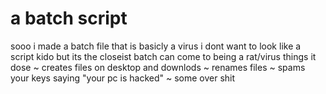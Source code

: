# a batch script
sooo i made a batch file that is basicly a virus i dont want to look like a script kido but its the 
closeist batch can come to being a rat/virus 
things it dose
~ creates files on desktop and downlods 
~ renames files 
~ spams your keys saying "your pc is hacked"
~ some over shit
